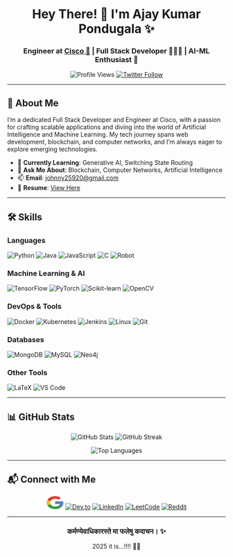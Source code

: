 <h1 align="center">Hey There! 👋 I'm Ajay Kumar Pondugala ✨</h1>
<h3 align="center">Engineer at <a href="https://www.cisco.com">Cisco 💙</a> | Full Stack Developer 👨🏼‍💻 | AI-ML Enthusiast 🤖</h3>

<p align="center">
  <img src="https://komarev.com/ghpvc/?username=ajaykr2712&label=Profile%20Views&color=0e75b6&style=flat" alt="Profile Views" />
  <a href="https://twitter.com/robstern007"><img src="https://img.shields.io/twitter/follow/robstern007?logo=twitter&style=for-the-badge" alt="Twitter Follow" /></a>
</p>

---

## 🚀 About Me

I’m a dedicated Full Stack Developer and Engineer at Cisco, with a passion for crafting scalable applications and diving into the world of Artificial Intelligence and Machine Learning. My tech journey spans web development, blockchain, and computer networks, and I’m always eager to explore emerging technologies.

- 🌱 **Currently Learning**: Generative AI, Switching State Routing
- 💬 **Ask Me About**: Blockchain, Computer Networks, Artificial Intelligence
- 📫 **Email**: [johnny25920@gmail.com](mailto:johnny25920@gmail.com)
- 📄 **Resume**: [View Here](https://drive.google.com/file/d/19hQl6O8B2P1lRvdEaLf9bJzUNvjaF4yk/view?usp=sharing)

---

## 🛠️ Skills

### Languages
![Python](https://img.shields.io/badge/-Python-3776AB?style=flat&logo=python&logoColor=white)
![Java](https://img.shields.io/badge/-Java-007396?style=flat&logo=java&logoColor=white)
![JavaScript](https://img.shields.io/badge/-JavaScript-F7DF1E?style=flat&logo=javascript&logoColor=black)
![C](https://img.shields.io/badge/-C-A8B9CC?style=flat&logo=c&logoColor=white)
![Robot](https://img.shields.io/badge/-Robot%20Framework-000000?style=flat&logo=robotframework&logoColor=white)

### Machine Learning & AI
![TensorFlow](https://img.shields.io/badge/-TensorFlow-FF6F00?style=flat&logo=tensorflow&logoColor=white)
![PyTorch](https://img.shields.io/badge/-PyTorch-EE4C2C?style=flat&logo=pytorch&logoColor=white)
![Scikit-learn](https://img.shields.io/badge/-Scikit--learn-F7931E?style=flat&logo=scikit-learn&logoColor=white)
![OpenCV](https://img.shields.io/badge/-OpenCV-5C3EE8?style=flat&logo=opencv&logoColor=white)

### DevOps & Tools
![Docker](https://img.shields.io/badge/-Docker-2496ED?style=flat&logo=docker&logoColor=white)
![Kubernetes](https://img.shields.io/badge/-Kubernetes-326CE5?style=flat&logo=kubernetes&logoColor=white)
![Jenkins](https://img.shields.io/badge/-Jenkins-D24939?style=flat&logo=jenkins&logoColor=white)
![Linux](https://img.shields.io/badge/-Linux-FCC624?style=flat&logo=linux&logoColor=black)
![Git](https://img.shields.io/badge/-Git-F05032?style=flat&logo=git&logoColor=white)

### Databases
![MongoDB](https://img.shields.io/badge/-MongoDB-47A248?style=flat&logo=mongodb&logoColor=white)
![MySQL](https://img.shields.io/badge/-MySQL-4479A1?style=flat&logo=mysql&logoColor=white)
![Neo4j](https://img.shields.io/badge/-Neo4j-008CC1?style=flat&logo=neo4j&logoColor=white)

### Other Tools
![LaTeX](https://img.shields.io/badge/-LaTeX-008080?style=flat&logo=latex&logoColor=white)
![VS Code](https://img.shields.io/badge/-VS%20Code-007ACC?style=flat&logo=visual-studio-code&logoColor=white)

---

## 📊 GitHub Stats

<p align="center">
  <img src="https://github-readme-stats.vercel.app/api?username=ajaykr2712&show_icons=true&theme=radical" alt="GitHub Stats" />
  <img src="https://github-readme-streak-stats.herokuapp.com/?user=ajaykr2712&theme=radical" alt="GitHub Streak" />
</p>

<p align="center">
  <img src="https://github-readme-stats.vercel.app/api/top-langs/?username=ajaykr2712&layout=compact&theme=radical" alt="Top Languages" />
</p>

---



## 📬 Connect with Me

<p align="center">
<a href="mailto:johnny25920@gmail.com"><img src="https://raw.githubusercontent.com/devicons/devicon/master/icons/google/google-original.svg" alt="Email" height="30" width="40" /></a>
  <a href="https://dev.to/ajaykr2712"><img src="https://raw.githubusercontent.com/rahuldkjain/github-profile-readme-generator/master/src/images/icons/Social/devto.svg" alt="Dev.to" height="30" width="40" /></a>
  <a href="https://linkedin.com/in/ajay-kumar-pondugala-3b3b711b8"><img src="https://raw.githubusercontent.com/rahuldkjain/github-profile-readme-generator/master/src/images/icons/Social/linked-in-alt.svg" alt="LinkedIn" height="30" width="40" /></a>
  <a href="https://leetcode.com/ajaykr2712/"><img src="https://raw.githubusercontent.com/rahuldkjain/github-profile-readme-generator/master/src/images/icons/Social/leet-code.svg" alt="LeetCode" height="30" width="40" /></a>
  <a href="https://reddit.com/user/ajaykumar96520"><img src="https://raw.githubusercontent.com/rahuldkjain/github-profile-readme-generator/master/src/images/icons/Social/reddit.svg" alt="Reddit" height="30" width="40" /></a>
</p>

---

<h3 align="center">कर्मण्येवाधिकारस्ते मा फलेषु कदाचन। ✨</h3>
<p align="center">2025 it is...!!!! 👋✨</p>

